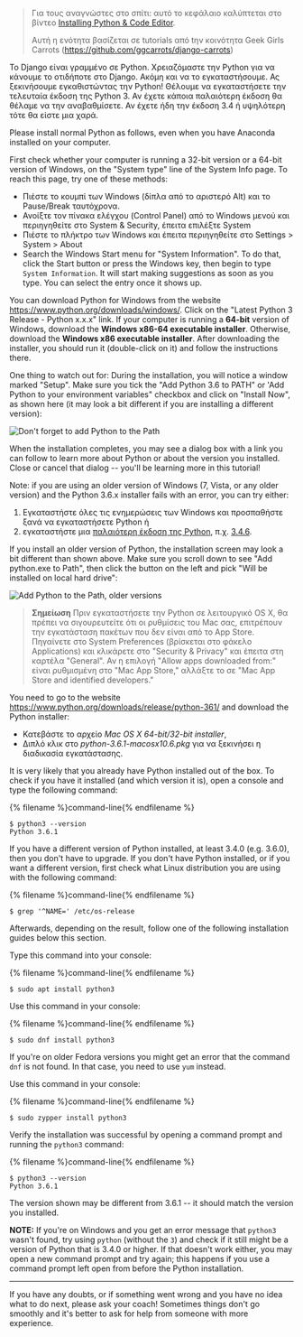 > Για τους αναγνώστες στο σπίτι: αυτό το κεφάλαιο καλύπτεται στο βίντεο [Installing Python & Code Editor](https://www.youtube.com/watch?v=pVTaqzKZCdA).
> 
> Αυτή η ενότητα βασίζεται σε tutorials από tην κοινότητα Geek Girls Carrots (https://github.com/ggcarrots/django-carrots)

Το Django είναι γραμμένο σε Python. Χρειαζόμαστε την Python για να κάνουμε το οτιδήποτε στο Django. Ακόμη και να το εγκαταστήσουμε. Ας ξεκινήσουμε εγκαθιστώντας την Python! Θέλουμε να εγκαταστήσετε την τελευταία έκδοση της Python 3. Αν έχετε κάποια παλαιότερη έκδοση θα θέλαμε να την αναβαθμίσετε. Αν έχετε ήδη την έκδοση 3.4 ή υψηλότερη τότε θα είστε μια χαρά.

Please install normal Python as follows, even when you have Anaconda installed on your computer.

<!--sec data-title="Install Python: Windows" data-id="python_windows" data-collapse=true ces-->

First check whether your computer is running a 32-bit version or a 64-bit version of Windows, on the "System type" line of the System Info page. To reach this page, try one of these methods:

* Πιέστε το κουμπί των Windows (δίπλα από το αριστερό Alt) και το Pause/Break ταυτόχρονα.
* Ανοίξτε τον πίνακα ελέγχου (Control Panel) από το Windows μενού και περιηγηθείτε στο System & Security, έπειτα επιλέξτε System
* Πιέστε το πλήκτρο των Windows και έπειτα περιηγηθείτε στο Settings > System > About
* Search the Windows Start menu for "System Information". To do that, click the Start button or press the Windows key, then begin to type `System Information`. It will start making suggestions as soon as you type. You can select the entry once it shows up.

You can download Python for Windows from the website https://www.python.org/downloads/windows/. Click on the "Latest Python 3 Release - Python x.x.x" link. If your computer is running a **64-bit** version of Windows, download the **Windows x86-64 executable installer**. Otherwise, download the **Windows x86 executable installer**. After downloading the installer, you should run it (double-click on it) and follow the instructions there.

One thing to watch out for: During the installation, you will notice a window marked "Setup". Make sure you tick the "Add Python 3.6 to PATH" or 'Add Python to your environment variables" checkbox and click on "Install Now", as shown here (it may look a bit different if you are installing a different version):

![Don't forget to add Python to the Path](../python_installation/images/python-installation-options.png)

When the installation completes, you may see a dialog box with a link you can follow to learn more about Python or about the version you installed. Close or cancel that dialog -- you'll be learning more in this tutorial!

Note: if you are using an older version of Windows (7, Vista, or any older version) and the Python 3.6.x installer fails with an error, you can try either:

1. Εγκαταστήστε όλες τις ενημερώσεις των Windows και προσπαθήστε ξανά να εγκαταστήσετε Python ή
2. εγκαταστήστε μια [παλαιότερη έκδοση της Python](https://www.python.org/downloads/windows/), π.χ. [3.4.6](https://www.python.org/downloads/release/python-346/).

If you install an older version of Python, the installation screen may look a bit different than shown above. Make sure you scroll down to see "Add python.exe to Path", then click the button on the left and pick "Will be installed on local hard drive":

![Add Python to the Path, older versions](../python_installation/images/add_python_to_windows_path.png)

<!--endsec-->

<!--sec data-title="Install Python: OS X" data-id="python_OSX"
data-collapse=true ces-->

> **Σημείωση** Πριν εγκαταστήσετε την Python σε λειτουργικό OS X, θα πρέπει να σιγουρευτείτε ότι οι ρυθμίσεις του Mac σας, επιτρέπουν την εγκατάσταση πακέτων που δεν είναι από το App Store. Πηγαίνετε στο System Preferences (βρίσκεται στο φάκελο Applications) και κλικάρετε στο "Security & Privacy" και έπειτα στη καρτέλα "General". Αν η επιλογή "Allow apps downloaded from:" είναι ρυθμισμένη στο "Mac App Store," αλλάξτε το σε "Mac App Store and identified developers."

You need to go to the website https://www.python.org/downloads/release/python-361/ and download the Python installer:

* Κατεβάστε το αρχείο *Mac OS X 64-bit/32-bit installer*,
* Διπλό κλικ στο *python-3.6.1-macosx10.6.pkg* για να ξεκινήσει η διαδικασία εγκατάστασης.

<!--endsec-->

<!--sec data-title="Install Python: Linux" data-id="python_linux"
data-collapse=true ces-->

It is very likely that you already have Python installed out of the box. To check if you have it installed (and which version it is), open a console and type the following command:

{% filename %}command-line{% endfilename %}

    $ python3 --version
    Python 3.6.1
    

If you have a different version of Python installed, at least 3.4.0 (e.g. 3.6.0), then you don't have to upgrade. If you don't have Python installed, or if you want a different version, first check what Linux distribution you are using with the following command:

{% filename %}command-line{% endfilename %}

    $ grep '^NAME=' /etc/os-release
    

Afterwards, depending on the result, follow one of the following installation guides below this section.

<!--endsec-->

<!--sec data-title="Install Python: Debian or Ubuntu" data-id="python_debian" data-collapse=true ces-->

Type this command into your console:

{% filename %}command-line{% endfilename %}

    $ sudo apt install python3
    

<!--endsec-->

<!--sec data-title="Install Python: Fedora" data-id="python_fedora"
data-collapse=true ces-->

Use this command in your console:

{% filename %}command-line{% endfilename %}

    $ sudo dnf install python3
    

If you're on older Fedora versions you might get an error that the command `dnf` is not found. In that case, you need to use `yum` instead.

<!--endsec-->

<!--sec data-title="Install Python: openSUSE" data-id="python_openSUSE"
data-collapse=true ces-->

Use this command in your console:

{% filename %}command-line{% endfilename %}

    $ sudo zypper install python3
    

<!--endsec-->

Verify the installation was successful by opening a command prompt and running the `python3` command:

{% filename %}command-line{% endfilename %}

    $ python3 --version
    Python 3.6.1
    

The version shown may be different from 3.6.1 -- it should match the version you installed.

**NOTE:** If you're on Windows and you get an error message that `python3` wasn't found, try using `python` (without the `3`) and check if it still might be a version of Python that is 3.4.0 or higher. If that doesn't work either, you may open a new command prompt and try again; this happens if you use a command prompt left open from before the Python installation.

* * *

If you have any doubts, or if something went wrong and you have no idea what to do next, please ask your coach! Sometimes things don't go smoothly and it's better to ask for help from someone with more experience.